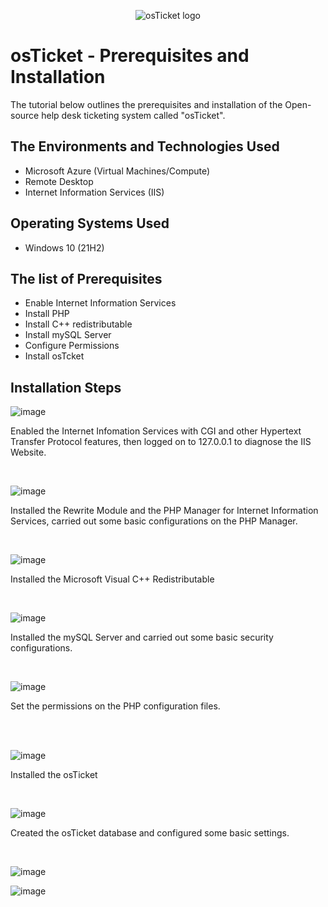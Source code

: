 <p align="center">
<img src="https://i.imgur.com/Clzj7Xs.png" alt="osTicket logo"/>
</p>

<h1>osTicket - Prerequisites and Installation</h1>
The tutorial below outlines the prerequisites and installation of the Open-source help desk ticketing system called "osTicket".<br />

<h2>The Environments and Technologies Used</h2>

- Microsoft Azure (Virtual Machines/Compute)
- Remote Desktop
- Internet Information Services (IIS)

<h2>Operating Systems Used </h2>

- Windows 10</b> (21H2)

<h2>The list of Prerequisites</h2>

- Enable Internet Information Services
- Install PHP 
- Install C++ redistributable
- Install mySQL Server
- Configure Permissions
- Install osTcket



<h2>Installation Steps</h2>

![image](https://github.com/user-attachments/assets/996bafca-027e-4251-b5e9-9a02abff2541)

<p>
Enabled the Internet Infomation Services with CGI and other Hypertext Transfer Protocol features, then logged on to 127.0.0.1 to diagnose the IIS Website.
</p>
<br />

<p>

![image](https://github.com/user-attachments/assets/725a8151-6920-4b42-85f9-2b4aa0b8106a)

</p>
<p>
Installed the Rewrite Module and the PHP Manager for Internet Information Services, carried out some basic configurations on the PHP Manager.
</p>
<br />

<p>

![image](https://github.com/user-attachments/assets/730650c9-cff6-445d-86ca-1554f34520a9)

</p>
<p>
Installed the Microsoft Visual C++ Redistributable
</p>
<br />
<p>

![image](https://github.com/user-attachments/assets/cccb82b1-d363-4180-8c77-46f7ee266bce)

</p>
<p>
Installed the mySQL Server and carried out some basic security configurations.
</p>
<br />

<p>

![image](https://github.com/user-attachments/assets/baa0922d-e0e8-4bc1-9aa4-b5dbc021fdcd)

</p>
<p>
Set the permissions on the PHP configuration files.
</p>
<br />

<br />
<p>

![image](https://github.com/user-attachments/assets/ea7d9418-538a-4cf9-a812-9232f96908a5)


</p>
<p>
Installed the osTicket
</p>
<br />

<p>


![image](https://github.com/user-attachments/assets/d9e665af-8d52-4fcd-9bbe-161d12d071ee)

</p>
<p>
Created the osTicket database  and configured some basic settings.
</p>
<br />
<p>


![image](https://github.com/user-attachments/assets/1368f41b-66c3-48c3-8710-9165a43ebe46)



![image](https://github.com/user-attachments/assets/be2b5408-c790-45ae-8d08-d7ade75d9fe3)
